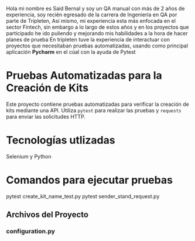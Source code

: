 Hola mi nombre es Said Bernal y soy un QA manual con más de 2 años de experiencia, soy recién egresado de la carrera de Ingeniería en QA por parte de Tripleten, 
Así mismo, mi experiencia esta más enfocada en el sector Fintech, sin embargo a lo largo de estos años y en los proyectos que participado he ido puliendo y mejorando mis habilidades
a la hora de hacer planes de prueba 
En tripleten tuve la experiencia de interactuar con proyectos que necesitaban pruebas automatizadas, usando como principal aplicación **Pycharm** en el cúal con la ayuda de Pytest 

# Pruebas Automatizadas para la Creación de Kits

Este proyecto contiene pruebas automatizadas para verificar la creación de kits mediante una API. Utiliza `pytest` para realizar las pruebas y `requests` para enviar las solicitudes HTTP.

# Tecnologías utlizadas
Selenium y Python

# Comandos para ejecutar pruebas 
pytest create_kit_name_test.py pytest sender_stand_request.py
## Archivos del Proyecto

### configuration.py

